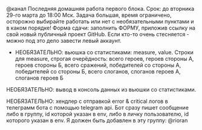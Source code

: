 @канал Последняя домашняя работа первого блока.
Срок: до вторника 29-го марта до 18:00 Мск. Задача большая, время ограничено, осторожно выбирайте работать или нет с необязательными пунктами и в каком порядке!
Форма сдачи: заполнить ФОРМУ, приложив ссылку на свой новый публичный проект GitHub. Если кто-то очень стесняется - можно под это дело завести левый аккаунт.

 - НЕОБЯЗАТЕЛЬНО: вьюшка со статистиками: measure, value. 
Строки для measure, строгая очерёдность: всего героев, героев стороны А, 
героев стороны Б, всего сражений, победителей со стороны А, 
победителей со стороны Б, всего слоганов, слоганов героев А, 
слоганов героев Б
 
НЕОБЯЗАТЕЛЬНО: вывод в консоль данных из вьюшки со статистиками.

НЕОБЯЗАТЕЛЬНО: хендлер с отправкой error & critical логов в телеграмм бота с помощью telegram api. 
Бот сразу пишет сообщение либо в группу, id которой указан в env, либо в личку пользователю, 
id которого указан в env. Я должен быть добавлен в эту группу: @rioran

